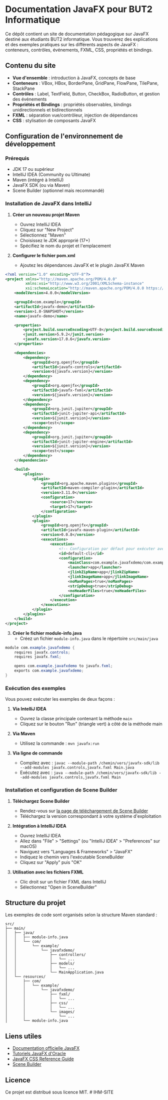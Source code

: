 # Documentation JavaFX pour BUT2 Informatique

Ce dépôt contient un site de documentation pédagogique sur JavaFX destiné aux étudiants BUT2 informatique. Vous trouverez des explications et des exemples pratiques sur les différents aspects de JavaFX : conteneurs, contrôles, événements, FXML, CSS, propriétés et bindings.

## Contenu du site

- **Vue d'ensemble** : introduction à JavaFX, concepts de base
- **Conteneurs** : VBox, HBox, BorderPane, GridPane, FlowPane, TilePane, StackPane
- **Contrôles** : Label, TextField, Button, CheckBox, RadioButton, et gestion des événements
- **Propriétés et Bindings** : propriétés observables, bindings unidirectionnels et bidirectionnels
- **FXML** : séparation vue/contrôleur, injection de dépendances
- **CSS** : stylisation de composants JavaFX

## Configuration de l'environnement de développement

### Prérequis

- JDK 17 ou supérieur
- IntelliJ IDEA (Community ou Ultimate)
- Maven (intégré à IntelliJ)
- JavaFX SDK (ou via Maven)
- Scene Builder (optionnel mais recommandé)

### Installation de JavaFX dans IntelliJ

1. **Créer un nouveau projet Maven**
   - Ouvrez IntelliJ IDEA
   - Cliquez sur "New Project"
   - Sélectionnez "Maven"
   - Choisissez le JDK approprié (17+)
   - Spécifiez le nom du projet et l'emplacement

2. **Configurer le fichier pom.xml**
   - Ajoutez les dépendances JavaFX et le plugin JavaFX Maven

```xml
<?xml version="1.0" encoding="UTF-8"?>
<project xmlns="http://maven.apache.org/POM/4.0.0"
         xmlns:xsi="http://www.w3.org/2001/XMLSchema-instance"
         xsi:schemaLocation="http://maven.apache.org/POM/4.0.0 https://maven.apache.org/xsd/maven-4.0.0.xsd">
    <modelVersion>4.0.0</modelVersion>

    <groupId>com.example</groupId>
    <artifactId>javafx-demo</artifactId>
    <version>1.0-SNAPSHOT</version>
    <name>javafx-demo</name>

    <properties>
        <project.build.sourceEncoding>UTF-8</project.build.sourceEncoding>
        <junit.version>5.9.2</junit.version>
        <javafx.version>17.0.6</javafx.version>
    </properties>

    <dependencies>
        <dependency>
            <groupId>org.openjfx</groupId>
            <artifactId>javafx-controls</artifactId>
            <version>${javafx.version}</version>
        </dependency>
        <dependency>
            <groupId>org.openjfx</groupId>
            <artifactId>javafx-fxml</artifactId>
            <version>${javafx.version}</version>
        </dependency>
        <dependency>
            <groupId>org.junit.jupiter</groupId>
            <artifactId>junit-jupiter-api</artifactId>
            <version>${junit.version}</version>
            <scope>test</scope>
        </dependency>
        <dependency>
            <groupId>org.junit.jupiter</groupId>
            <artifactId>junit-jupiter-engine</artifactId>
            <version>${junit.version}</version>
            <scope>test</scope>
        </dependency>
    </dependencies>

    <build>
        <plugins>
            <plugin>
                <groupId>org.apache.maven.plugins</groupId>
                <artifactId>maven-compiler-plugin</artifactId>
                <version>3.11.0</version>
                <configuration>
                    <source>17</source>
                    <target>17</target>
                </configuration>
            </plugin>
            <plugin>
                <groupId>org.openjfx</groupId>
                <artifactId>javafx-maven-plugin</artifactId>
                <version>0.0.8</version>
                <executions>
                    <execution>
                        <!-- Configuration par défaut pour exécuter avec "mvn javafx:run" -->
                        <id>default-cli</id>
                        <configuration>
                            <mainClass>com.example.javafxdemo/com.example.javafxdemo.MainApplication</mainClass>
                            <launcher>app</launcher>
                            <jlinkZipName>app</jlinkZipName>
                            <jlinkImageName>app</jlinkImageName>
                            <noManPages>true</noManPages>
                            <stripDebug>true</stripDebug>
                            <noHeaderFiles>true</noHeaderFiles>
                        </configuration>
                    </execution>
                </executions>
            </plugin>
        </plugins>
    </build>
</project>
```

3. **Créer le fichier module-info.java**
   - Créez un fichier `module-info.java` dans le répertoire `src/main/java`

```java
module com.example.javafxdemo {
    requires javafx.controls;
    requires javafx.fxml;

    opens com.example.javafxdemo to javafx.fxml;
    exports com.example.javafxdemo;
}
```

### Exécution des exemples

Vous pouvez exécuter les exemples de deux façons :

1. **Via IntelliJ IDEA**
   - Ouvrez la classe principale contenant la méthode `main`
   - Cliquez sur le bouton "Run" (triangle vert) à côté de la méthode main

2. **Via Maven**
   - Utilisez la commande : `mvn javafx:run`

3. **Via ligne de commande**
   - Compilez avec : `javac --module-path /chemin/vers/javafx-sdk/lib --add-modules javafx.controls,javafx.fxml Main.java`
   - Exécutez avec : `java --module-path /chemin/vers/javafx-sdk/lib --add-modules javafx.controls,javafx.fxml Main`

### Installation et configuration de Scene Builder

1. **Téléchargez Scene Builder**
   - Rendez-vous sur [la page de téléchargement de Scene Builder](https://gluonhq.com/products/scene-builder/)
   - Téléchargez la version correspondant à votre système d'exploitation

2. **Intégration à IntelliJ IDEA**
   - Ouvrez IntelliJ IDEA
   - Allez dans "File" > "Settings" (ou "IntelliJ IDEA" > "Preferences" sur macOS)
   - Naviguez vers "Languages & Frameworks" > "JavaFX"
   - Indiquez le chemin vers l'exécutable SceneBuilder
   - Cliquez sur "Apply" puis "OK"

3. **Utilisation avec les fichiers FXML**
   - Clic droit sur un fichier FXML dans IntelliJ
   - Sélectionnez "Open in SceneBuilder"

## Structure du projet

Les exemples de code sont organisés selon la structure Maven standard :

```
src/
├── main/
│   ├── java/
│   │   ├── module-info.java
│   │   └── com/
│   │       └── example/
│   │           └── javafxdemo/
│   │               ├── controllers/
│   │               │   └── ...
│   │               ├── models/
│   │               │   └── ...
│   │               └── MainApplication.java
│   └── resources/
│       ├── com/
│       │   └── example/
│       │       └── javafxdemo/
│       │           ├── fxml/
│       │           │   └── ...
│       │           ├── css/
│       │           │   └── ...
│       │           └── images/
│       │               └── ...
│       └── module-info.java
```

## Liens utiles

- [Documentation officielle JavaFX](https://openjfx.io/javadoc/17/)
- [Tutoriels JavaFX d'Oracle](https://docs.oracle.com/javase/8/javafx/get-started-tutorial/get_start_apps.htm)
- [JavaFX CSS Reference Guide](https://docs.oracle.com/javafx/2/api/javafx/scene/doc-files/cssref.html)
- [Scene Builder](https://gluonhq.com/products/scene-builder/)

## Licence

Ce projet est distribué sous licence MIT. #   I H M - S I T E  
 
